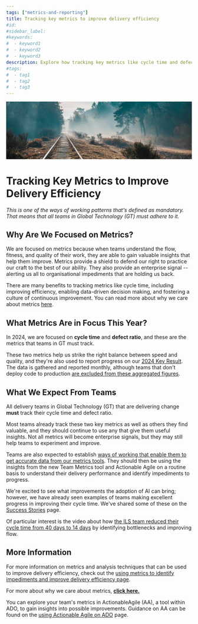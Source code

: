 ```yaml
---
tags: ["metrics-and-reporting"]
title: Tracking key metrics to improve delivery efficiency
#id:
#sidebar_label:
#keywords:
#  - keyword1
#  - keyword2
#  - keyword3
description: Explore how tracking key metrics like cycle time and defect ratio can enhance delivery efficiency in global technology projects. Gain insights into fostering continuous improvement, enabling data-driven decisions, and understanding organizational impediments. Discover practical examples, such as the ILS team's successful cycle time reduction, to drive progress in your own teams.
#tags:
#  - tag1
#  - tag2
#  - tag3
---
```



![Image](Tracking%20key%20metrics%20to%20improve%20delivery%20efficiency_media/media/image1.jpeg)

# Tracking Key Metrics to Improve Delivery Efficiency



*This is one of the ways of working patterns that's defined as mandatory. That means that all teams in Global Technology (GT) must adhere to it.*

## Why Are We Focused on Metrics?

We are focused on metrics because when teams understand the flow, fitness, and quality of their work, they are able to gain valuable insights that help them improve. Metrics provide a shield to defend our right to practice our craft to the best of our ability. They also provide an enterprise signal -- alerting us all to organisational impediments that are holding us back.

There are many benefits to tracking metrics like cycle time, including improving efficiency, enabling data-driven decision making, and fostering a culture of continuous improvement. You can read more about why we care about metrics [here](https://schroders365eur.sharepoint.com/sites/myschroders/content/Pages/CorporatePages/AxES3qYq3pYZaIjkYGCfsA/27ec752f-b29e-4d63-b345-b217b913e7ba.aspx).

## What Metrics Are in Focus This Year?

In 2024, we are focused on **cycle time** and **defect ratio**, and these are the metrics that teams in GT must track.

These two metrics help us strike the right balance between speed and quality, and they're also used to report progress on our [2024 Key Result](https://schroders365eur.sharepoint.com/sites/myschroders/content/Pages/CorporatePages/YASyWyZ006UdMmjiDSgqSQ/f9f71e83-e0dd-43ab-b617-b0e6b615e601.aspx). The data is gathered and reported monthly, although teams that don't deploy code to production [are excluded from these aggregated figures](https://confluence.schroders.com/pages/viewpage.action?pageId=147900501).

## What We Expect From Teams

All delivery teams in Global Technology (GT) that are delivering change **must** track their cycle time and defect ratio.

Most teams already track these two key metrics as well as others they find valuable, and they should continue to use any that give them useful insights. Not all metrics will become enterprise signals, but they may still help teams to experiment and improve.

Teams are also expected to establish [ways of working that enable them to get accurate data from our metrics tools](https://schroders365eur.sharepoint.com/sites/myschroders/content/Pages/CorporatePages/AxES3qYq3pYZaIjkYGCfsA/e8a5b67a-2929-4bd0-901b-eeb7472b4379.aspx). They should then be using the insights from the new Team Metrics tool and Actionable Agile on a routine basis to understand their delivery performance and identify impediments to progress.

We're excited to see what improvements the adoption of AI can bring; however, we have already seen examples of teams making excellent progress in improving their cycle time. We've shared some of these on the [Success Stories](https://schroders365eur.sharepoint.com/sites/myschroders/content/Pages/CorporatePages/qUWG6ER2Zxtp9omT6Sqg/00b96f00-f338-45e9-9e1f-32b974c194c5.aspx) page.

Of particular interest is the video about how [the ILS team reduced their cycle time from 40 days to 14 days](https://schroders.wistia.com/medias/1oublpvsbp) by identifying bottlenecks and improving flow.

## More Information

For more information on metrics and analysis techniques that can be used to improve delivery efficiency, check out the [using metrics to identify impediments and improve delivery efficiency page](https://schroders365eur.sharepoint.com/sites/myschroders/content/Pages/CorporatePages/cA5DcI8h54ye17yXUNla6w/6ee92e3d-3dfd-498f-8203-1d77f132e82c.aspx).

For more about why we care about metrics, [**click here.**](https://schroders365eur.sharepoint.com/sites/myschroders/content/Pages/CorporatePages/AxES3qYq3pYZaIjkYGCfsA/27ec752f-b29e-4d63-b345-b217b913e7ba.aspx)

You can explore your team's metrics in ActionableAgile (AA), a tool within ADO, to gain insights into possible improvements. Guidance on AA can be found on the [using Actionable Agile on ADO](https://schroders365eur.sharepoint.com/sites/myschroders/content/Pages/CorporatePages/uvdmNFbhGhzyMpGgOHA/0760f6f1-b30a-49ee-8b21-b6a913ea3014.aspx) page.




